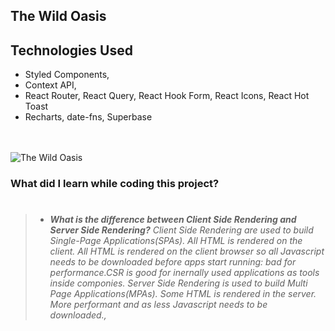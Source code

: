 ## The Wild Oasis

## Technologies Used

- Styled Components,
- Context API,
- React Router, React Query, React Hook Form, React Icons, React Hot Toast
- Recharts, date-fns, Superbase

<br/>

 <br/> 
   <img src="../ReadME__img/" alt=" The Wild Oasis">
<br/>

### What did I learn while coding this project?

> #
>
> - _**What is the difference between Client Side Rendering and Server Side Rendering?** Client Side Rendering are used to build Single-Page Applications(SPAs). All HTML is rendered on the client. All HTML is rendered on the client browser so all Javascript needs to be downloaded before apps start running: bad for performance.CSR is good for inernally used applications as tools inside componies. Server Side Rendering is used to build Multi Page Applications(MPAs). Some HTML is rendered in the server. More performant and as less Javascript needs to be downloaded.,_
